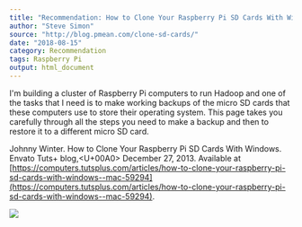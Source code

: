 ```yaml
---
title: "Recommendation: How to Clone Your Raspberry Pi SD Cards With Windows"
author: "Steve Simon"
source: "http://blog.pmean.com/clone-sd-cards/"
date: "2018-08-15"
category: Recommendation
tags: Raspberry Pi
output: html_document
---
```


I'm building a cluster of Raspberry Pi computers to run Hadoop and one
of the tasks that I need is to make working backups of the micro SD
cards that these computers use to store their operating system. This
page takes you carefully through all the steps you need to make a backup
and then to restore it to a different micro SD card.

<!---More--->

Johnny Winter. How to Clone Your Raspberry Pi SD Cards With Windows.
Envato Tuts+ blog,<U+00A0> December 27, 2013. Available at
[https://computers.tutsplus.com/articles/how-to-clone-your-raspberry-pi-sd-cards-with-windows--mac-59294](https://computers.tutsplus.com/articles/how-to-clone-your-raspberry-pi-sd-cards-with-windows--mac-59294).

![](../../../web/images/18/clone-sd-cards01.png)




